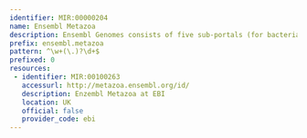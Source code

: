 ```yaml
---
identifier: MIR:00000204
name: Ensembl Metazoa
description: Ensembl Genomes consists of five sub-portals (for bacteria, protists, fungi, plants and invertebrate metazoa) designed to complement the availability of vertebrate genomes in Ensembl. This collection is concerned with metazoa genomes.
prefix: ensembl.metazoa
pattern: ^\w+(\.)?\d+$
prefixed: 0
resources:
 - identifier: MIR:00100263
   accessurl: http://metazoa.ensembl.org/id/
   description: Enzembl Metazoa at EBI
   location: UK
   official: false
   provider_code: ebi
---
```

